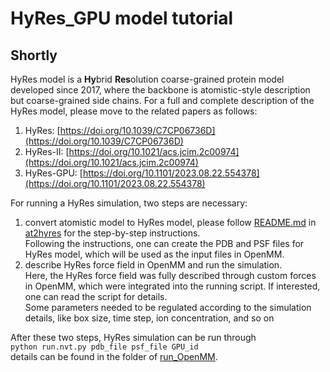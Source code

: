 # HyRes_GPU model tutorial

## Shortly
HyRes model is a **Hy**brid **Res**olution coarse-grained protein model developed since 2017, where the backbone is atomistic-style description but coarse-grained side chains. For a full and complete description of the HyRes model, please move to the related papers as follows:  
1. HyRes: [https://doi.org/10.1039/C7CP06736D](https://doi.org/10.1039/C7CP06736D)
2. HyRes-II: [https://doi.org/10.1021/acs.jcim.2c00974](https://doi.org/10.1021/acs.jcim.2c00974)
3. HyRes-GPU: [https://doi.org/10.1101/2023.08.22.554378](https://doi.org/10.1101/2023.08.22.554378)  

For running a HyRes simulation, two steps are necessary:
1. convert atomistic model to HyRes model, please follow [README.md](https://github.com/wayuer19/HyRes_GPU/blob/main/at2hyres/README.md) in [at2hyres](https://github.com/wayuer19/HyRes_GPU/tree/main/at2hyres) for the step-by-step instructions.  
    Following the instructions, one can create the PDB and PSF files for HyRes model, which will be used as the input files in OpenMM.   
2. describe HyRes force field in OpenMM and run the simulation.   
   Here, the HyRes force field was fully described through custom forces in OpenMM, which were integrated into the running script. If interested, one can read the script for details.   
   Some parameters needed to be regulated according to the simulation details, like box size, time step, ion concentration, and so on   

After these two steps, HyRes simulation can be run through  
`python run.nvt.py pdb_file psf_file GPU_id`   
details can be found in the folder of [run_OpenMM](https://github.com/wayuer19/HyRes_GPU/tree/main/run_OpenMM).

